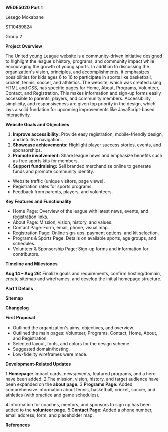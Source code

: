 <strong>WEDE5020 Part 1</strong>

Lesego Mokabane

ST10489824

Group 2

<strong>Project Overview</strong>

The United young League website is a community-driven initiative designed to highlight the league's history, programs, and community impact while encouraging the growth of young sports.  In addition to discussing the organization's vision, principles, and accomplishments, it emphasizes possibilities for kids ages 6 to 16 to participate in sports like basketball, cricket, tennis, soccer, and athletics.  The website, which was created using HTML and CSS, has specific pages for Home, About, Programs, Volunteer, Contact, and Registration. This makes information and sign-up forms easily accessible to parents, players, and community members.  Accessibility, simplicity, and responsiveness are given top priority in the design, which lays a solid fundation for upcoming improvements like JavaScript-based interactivity.

<strong>Website Goals and Objectives</strong>

1. <strong>Improve accessibility:</strong> Provide easy registration, mobile-friendly design, and 
intuitive navigation. 
2. <strong>Showcase achievements:</strong> Highlight player success stories, events, and 
sponsorships. 
3. <strong>Promote involvement:</strong> Share league news and emphasize benefits such as 
free sports kits for members. 
4. <strong>Support fundraising:</strong> Sell branded merchandise online to generate funds and 
promote community identity.

<ul>
  <li>Website traffic (unique visitors, page views).</li>
  <li>Registration rates for sports programs.</li> 
  <li>Feedback from parents, players, and volunteers.</li>
</ul>

<strong>Key Features and Functionality</strong>

<ul>
  <li> Home Page: Overview of the league with latest news, events, and registration links.</li>
  <li>About Page: Mission, vision, history, and values. </li>
  <li>Contact Page: Form, email, phone, visual map. </li>
  <li>Registration Page: Online sign-ups, payment options, and kit selection. </li>
  <li>Programs & Sports Page: Details on available sports, age groups, and schedules. </li>
  <li>Volunteer & Sponsorship Page: Sign-up forms and information for contributors.</li>
</ul>

<strong>Timeline and Milestones</strong>

<strong>Aug 14 – Aug 26:</strong> Finalize goals and requirements, confirm hosting/domain, create sitemap and wireframes, and develop the initial homepage structure.

<strong>Part 1 Details</strong>

<strong>Sitemap</strong>

<strong>Changelog</strong>

<strong>First Proposal</strong>

<ul>
  <li>Outlined the organization's aims, objectives, and overview.</li>
  <li>Outlined the main pages: Volunteer, Programs, Contact, Home, About, and Registration</li>
 <li>Selected layout, fonts, and colors for the design scheme.</li>
 <li>Suggested domain/hosting.</li>
 <li>Low-fidelity wireframes were made.</li>
</ul>

<strong>Development-Related Updates</strong>

1.<strong>Homepage:</strong> Impact cards, news/events, featured programs, and a hero have been added.
2.The mission, vision, history, and target audience have been expanded on the <strong>about page.</strong> 
3.<strong>Programs Page:</strong> Added comprehensive information about tennis, basketball, cricket, soccer, and athletics (with practice and game schedules).

4.Information for coaches, mentors, and sponsors to sign up has been added to the <strong>volunteer page.</strong>
5.<strong>Contact Page:</strong> Added a phone number, email address, form, and placeholder map.

<strong>References</strong>
